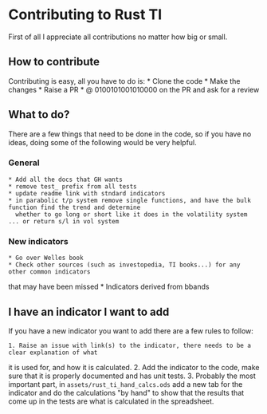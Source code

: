 # Contributing to Rust TI

First of all I appreciate all contributions no matter how big or small.

## How to contribute

Contributing is easy, all you have to do is:
    * Clone the code
    * Make the changes
    * Raise a PR
    * @ 0100101001010000 on the PR and ask for a review

## What to do?

There are a few things that need to be done in the code, so if you have no ideas, doing some of the following
would be very helpful.

### General

    * Add all the docs that GH wants
    * remove test_ prefix from all tests
    * update readme link with stndard indicators
    * in parabolic t/p system remove single functions, and have the bulk function find the trend and determine
      whether to go long or short like it does in the volatility system ... or return s/l in vol system

### New indicators

    * Go over Welles book 
    * Check other sources (such as investopedia, TI books...) for any other common indicators 
that may have been missed
    * Indicators derived from bbands

## I have an indicator I want to add

If you have a new indicator you want to add there are a few rules to follow:

    1. Raise an issue with link(s) to the indicator, there needs to be a clear explanation of what
it is used for, and how it is calculated.
    2. Add the indicator to the code, make sure that it is properly documented and has unit tests.
    3. Probably the most important part, in `assets/rust_ti_hand_calcs.ods` add a new tab for the indicator
and do the calculations "by hand" to show that the results that come up in the tests are what is calculated in the spreadsheet.
